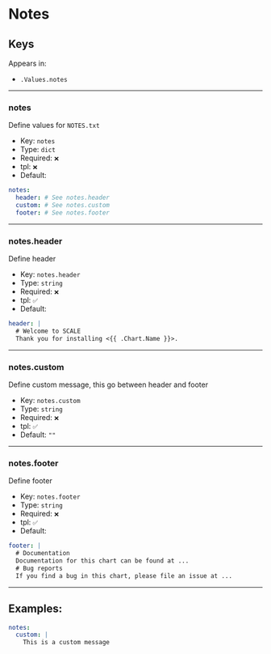 # Notes

## Keys

Appears in:

- `.Values.notes`

---

### notes

Define values for `NOTES.txt`

- Key: `notes`
- Type: `dict`
- Required: `❌`
- tpl: `❌`
- Default:

```yaml
notes:
  header: # See notes.header
  custom: # See notes.custom
  footer: # See notes.footer
```

---

### notes.header

Define header

- Key: `notes.header`
- Type: `string`
- Required: `❌`
- tpl: `✅`
- Default:

```yaml
header: |
  # Welcome to SCALE
  Thank you for installing <{{ .Chart.Name }}>.
```

---

### notes.custom

Define custom message, this go between header and footer

- Key: `notes.custom`
- Type: `string`
- Required: `❌`
- tpl: `✅`
- Default: `""`

---

### notes.footer

Define footer

- Key: `notes.footer`
- Type: `string`
- Required: `❌`
- tpl: `✅`
- Default:

```yaml
footer: |
  # Documentation
  Documentation for this chart can be found at ...
  # Bug reports
  If you find a bug in this chart, please file an issue at ...
```

---

## Examples:

```yaml
notes:
  custom: |
    This is a custom message
```
